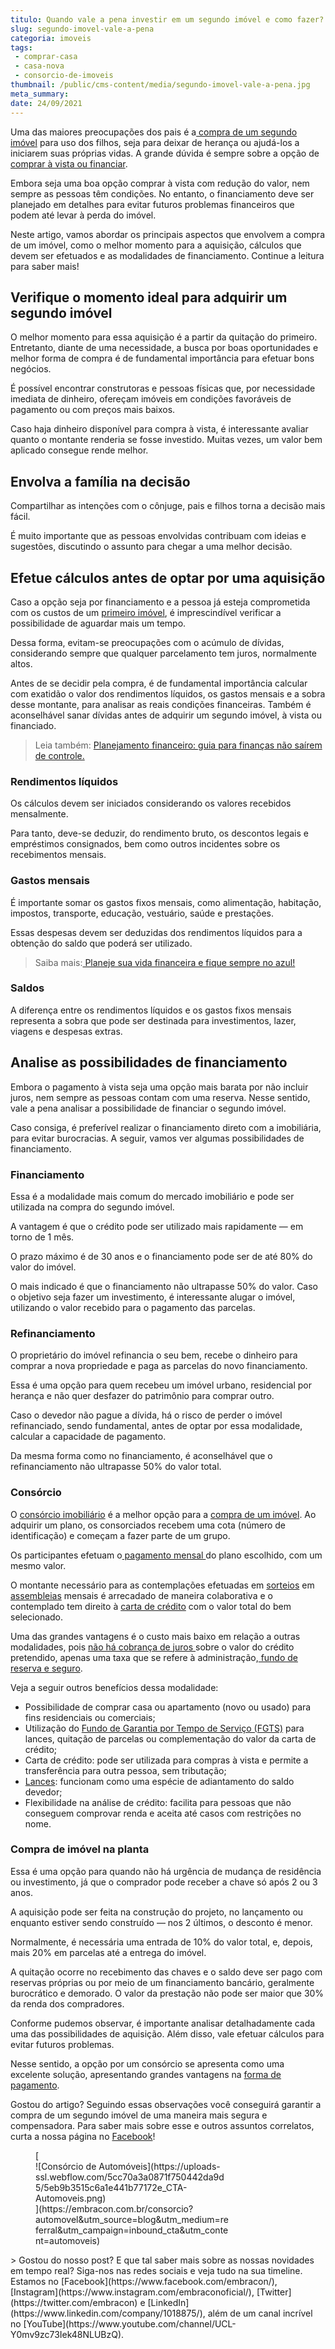 ```yaml
---
titulo: Quando vale a pena investir em um segundo imóvel e como fazer?
slug: segundo-imovel-vale-a-pena
categoria: imoveis
tags:
 - comprar-casa
 - casa-nova
 - consorcio-de-imoveis
thumbnail: /public/cms-content/media/segundo-imovel-vale-a-pena.jpg
meta_summary: 
date: 24/09/2021
---
```

Uma das maiores preocupações dos pais é a[ compra de um segundo imóvel](https://www.embracon.com.br/blog/hora-certa-comprar-imovel) para uso dos filhos, seja para deixar de herança ou ajudá-los a iniciarem suas próprias vidas. A grande dúvida é sempre sobre a opção de [comprar à vista ou financiar](https://www.embracon.com.br/blog/financiamento-ou-consorcio-o-que-e-melhor-na-compra-de-um-imovel).

Embora seja uma boa opção comprar à vista com redução do valor, nem sempre as pessoas têm condições. No entanto, o financiamento deve ser planejado em detalhes para evitar futuros problemas financeiros que podem até levar à perda do imóvel.

Neste artigo, vamos abordar os principais aspectos que envolvem a compra de um imóvel, como o melhor momento para a aquisição, cálculos que devem ser efetuados e as modalidades de financiamento. Continue a leitura para saber mais!

Verifique o momento ideal para adquirir um segundo imóvel
---------------------------------------------------------

O melhor momento para essa aquisição é a partir da quitação do primeiro. Entretanto, diante de uma necessidade, a busca por boas oportunidades e melhor forma de compra é de fundamental importância para efetuar bons negócios.

É possível encontrar construtoras e pessoas físicas que, por necessidade imediata de dinheiro, ofereçam imóveis em condições favoráveis de pagamento ou com preços mais baixos.

Caso haja dinheiro disponível para compra à vista, é interessante avaliar quanto o montante renderia se fosse investido. Muitas vezes, um valor bem aplicado consegue rende melhor.

Envolva a família na decisão
----------------------------

Compartilhar as intenções com o cônjuge, pais e filhos torna a decisão mais fácil.

É muito importante que as pessoas envolvidas contribuam com ideias e sugestões, discutindo o assunto para chegar a uma melhor decisão.

Efetue cálculos antes de optar por uma aquisição
------------------------------------------------

Caso a opção seja por financiamento e a pessoa já esteja comprometida com os custos de um [primeiro imóvel](https://www.embracon.com.br/blog/8-dicas-compra-primeiro-imovel), é imprescindível verificar a possibilidade de aguardar mais um tempo.

Dessa forma, evitam-se preocupações com o acúmulo de dívidas, considerando sempre que qualquer parcelamento tem juros, normalmente altos.

Antes de se decidir pela compra, é de fundamental importância calcular com exatidão o valor dos rendimentos líquidos, os gastos mensais e a sobra desse montante, para analisar as reais condições financeiras. Também é aconselhável sanar dívidas antes de adquirir um segundo imóvel, à vista ou financiado.

> Leia também: [Planejamento financeiro: guia para finanças não saírem de controle.](https://www.embracon.com.br/blog/planejamento-financeiro-um-guia-para-as-financas-nao-sairem-de-controle)

### Rendimentos líquidos

Os cálculos devem ser iniciados considerando os valores recebidos mensalmente.

Para tanto, deve-se deduzir, do rendimento bruto, os descontos legais e empréstimos consignados, bem como outros incidentes sobre os recebimentos mensais.

### Gastos mensais

É importante somar os gastos fixos mensais, como alimentação, habitação, impostos, transporte, educação, vestuário, saúde e prestações.

Essas despesas devem ser deduzidas dos rendimentos líquidos para a obtenção do saldo que poderá ser utilizado.

> Saiba mais:[ Planeje sua vida financeira e fique sempre no azul!](https://www.embracon.com.br/blog/planeje-sua-vida-financeira-e-fique-sempre-no-azul)

### Saldos

A diferença entre os rendimentos líquidos e os gastos fixos mensais representa a sobra que pode ser destinada para investimentos, lazer, viagens e despesas extras.

Analise as possibilidades de financiamento
------------------------------------------

Embora o pagamento à vista seja uma opção mais barata por não incluir juros, nem sempre as pessoas contam com uma reserva. Nesse sentido, vale a pena analisar a possibilidade de financiar o segundo imóvel.

Caso consiga, é preferível realizar o financiamento direto com a imobiliária, para evitar burocracias. A seguir, vamos ver algumas possibilidades de financiamento.

### Financiamento

Essa é a modalidade mais comum do mercado imobiliário e pode ser utilizada na compra do segundo imóvel.

A vantagem é que o crédito pode ser utilizado mais rapidamente — em torno de 1 mês.

O prazo máximo é de 30 anos e o financiamento pode ser de até 80% do valor do imóvel.

O mais indicado é que o financiamento não ultrapasse 50% do valor. Caso o objetivo seja fazer um investimento, é interessante alugar o imóvel, utilizando o valor recebido para o pagamento das parcelas.

### Refinanciamento

O proprietário do imóvel refinancia o seu bem, recebe o dinheiro para comprar a nova propriedade e paga as parcelas do novo financiamento.

Essa é uma opção para quem recebeu um imóvel urbano, residencial por herança e não quer desfazer do patrimônio para comprar outro.

Caso o devedor não pague a dívida, há o risco de perder o imóvel refinanciado, sendo fundamental, antes de optar por essa modalidade, calcular a capacidade de pagamento.

Da mesma forma como no financiamento, é aconselhável que o refinanciamento não ultrapasse 50% do valor total.

### Consórcio

O [consórcio imobiliário](https://www.embracon.com.br/blog/guia-completo-consorcio-imobiliario) é a melhor opção para a [compra de um imóvel](https://www.embracon.com.br/consorcio-de-imoveis). Ao adquirir um plano, os consorciados recebem uma cota (número de identificação) e começam a fazer parte de um grupo.

Os participantes efetuam o[ pagamento mensal ](https://www.embracon.com.br/blog/como-e-feito-o-pagamento-da-parcela-do-consorcio)do plano escolhido, com um mesmo valor.

O montante necessário para as contemplações efetuadas em [sorteios](https://www.embracon.com.br/conhecaoconsorcio/como-sao-realizados-os-sorteios-nas-assembleias) em [assembleias](https://www.embracon.com.br/conhecaoconsorcio/como-fico-sabendo-o-resultado-da-assembleia) mensais é arrecadado de maneira colaborativa e o contemplado tem direito à [carta de crédito](https://www.embracon.com.br/conhecaoconsorcio/o-que-e-carta-de-credito) com o valor total do bem selecionado.

Uma das grandes vantagens é o custo mais baixo em relação a outras modalidades, pois [não há cobrança de juros ](https://www.embracon.com.br/blog/consorcio-nao-tem-juros-entenda)sobre o valor do crédito pretendido, apenas uma taxa que se refere à administração,[ fundo de reserva e seguro](https://www.embracon.com.br/conhecaoconsorcio/o-que-e-fundo-de-reserva).

Veja a seguir outros benefícios dessa modalidade:

- Possibilidade de comprar casa ou apartamento (novo ou usado) para fins residenciais ou comerciais;
- Utilização do [Fundo de Garantia por Tempo de Serviço (FGTS)](https://www.embracon.com.br/blog/5-passos-para-voce-usar-o-fgts-no-consorcio-imobiliario) para lances, quitação de parcelas ou complementação do valor da carta de crédito;
- Carta de crédito: pode ser utilizada para compras à vista e permite a transferência para outra pessoa, sem tributação;
- [Lances](https://www.embracon.com.br/conhecaoconsorcio/o-que-e-o-lance): funcionam como uma espécie de adiantamento do saldo devedor;
- Flexibilidade na análise de crédito: facilita para pessoas que não conseguem comprovar renda e aceita até casos com restrições no nome.

### Compra de imóvel na planta

Essa é uma opção para quando não há urgência de mudança de residência ou investimento, já que o comprador pode receber a chave só após 2 ou 3 anos.

A aquisição pode ser feita na construção do projeto, no lançamento ou enquanto estiver sendo construído — nos 2 últimos, o desconto é menor.

Normalmente, é necessária uma entrada de 10% do valor total, e, depois, mais 20% em parcelas até a entrega do imóvel.

A quitação ocorre no recebimento das chaves e o saldo deve ser pago com reservas próprias ou por meio de um financiamento bancário, geralmente burocrático e demorado. O valor da prestação não pode ser maior que 30% da renda dos compradores.

Conforme pudemos observar, é importante analisar detalhadamente cada uma das possibilidades de aquisição. Além disso, vale efetuar cálculos para evitar futuros problemas.

Nesse sentido, a opção por um consórcio se apresenta como uma excelente solução, apresentando grandes vantagens na [forma de pagamento](https://www.embracon.com.br/blog/entenda-o-pagamento-do-bem-no-consorcio).

Gostou do artigo? Seguindo essas observações você conseguirá garantir a compra de um segundo imóvel de uma maneira mais segura e compensadora. Para saber mais sobre esse e outros assuntos correlatos, curta a nossa página no [Facebook](https://www.facebook.com/embracon/)!

<figure class="w-richtext-figure-type-image w-richtext-align-center" style="max-width:310px">[<div>![Consórcio de Automóveis](https://uploads-ssl.webflow.com/5cc70a3a0871f750442da9d5/5eb9b3515c6a1e441b77172e_CTA-Automoveis.png)</div>](https://embracon.com.br/consorcio?automovel&utm_source=blog&utm_medium=referral&utm_campaign=inbound_cta&utm_content=automoveis)</figure>> Gostou do nosso post? E que tal saber mais sobre as nossas novidades em tempo real? Siga-nos nas redes sociais e veja tudo na sua timeline. Estamos no [Facebook](https://www.facebook.com/embracon/), [Instagram](https://www.instagram.com/embraconoficial/), [Twitter](https://twitter.com/embracon) e [LinkedIn](https://www.linkedin.com/company/1018875/), além de um canal incrível no [YouTube](https://www.youtube.com/channel/UCL-Y0mv9zc73Iek48NLUBzQ).
